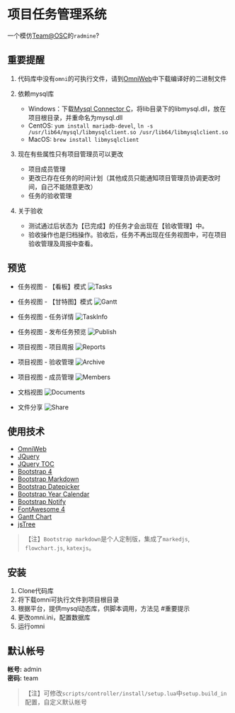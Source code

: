 # 项目任务管理系统

一个模仿[Team@OSC](https://team.oschina.net)的`radmine`?

## 重要提醒

1. 代码库中没有`omni`的可执行文件，请到[OmniWeb](https://gitee.com/love_linger/OmniWeb.git)中下载编译好的二进制文件

2. 依赖mysql库  

    * Windows：下载[Mysql Connector C](http://iso.mirrors.ustc.edu.cn/mysql-ftp/Downloads/Connector-C/mysql-connector-c-6.1.11-winx64.zip)，将lib目录下的libmysql.dll，放在项目根目录，并重命名为mysql.dll
    * CentOS: `yum install mariadb-devel`, `ln -s /usr/lib64/mysql/libmysqlclient.so /usr/lib64/libmysqlclient.so`
    * MacOS: `brew install libmysqlclient`

2. 现在有些属性只有项目管理员可以更改

    * 项目成员管理
    * 更改已存在任务的时间计划（其他成员只能通知项目管理员协调更改时间，自己不能随意更改）
    * 任务的验收管理

3. 关于验收

    * 测试通过后状态为【已完成】的任务才会出现在【验收管理】中。
    * 验收操作也是归档操作。验收后，任务不再出现在任务视图中，可在项目验收管理及周报中查看。 

## 预览

* 任务视图 - 【看板】模式
![Tasks](/preview/preview.png)

* 任务视图 - 【甘特图】模式
![Gantt](/preview/gantt.png)

* 任务视图 - 任务详情
![TaskInfo](/preview/task.png)

* 任务视图 - 发布任务预览
![Publish](/preview/publish.png)

* 项目视图 - 项目周报
![Reports](/preview/reports.png)

* 项目视图 - 验收管理
![Archive](/preview/archive.png)

* 项目视图 - 成员管理
![Members](/preview/members.png)

* 文档视图
![Documents](/preview/documents.png)

* 文件分享
![Share](/preview/share.png)

## 使用技术

* [OmniWeb](https://gitee.com/love_linger/OmniWeb.git)
* [JQuery](https://jquery.com)
* [JQuery TOC](http://github.com/ndabas/toc)
* [Bootstrap 4](http://getbootstrap.com/)
* [Bootstrap Markdown](https://github.com/toopay/bootstrap-markdown)
* [Bootstrap Datepicker](https://github.com/uxsolutions/bootstrap-datepicker)
* [Bootstrap Year Calendar](https://github.com/Paul-DS/bootstrap-year-calendar)
* [Bootstrap Notify](https://github.com/mouse0270/bootstrap-notify)
* [FontAwesome 4](http://www.fontawesome.com.cn/)
* [Gantt Chart](https://github.com/982964399/jQuery-ganttView)
* [jsTree](https://www.jstree.com)

> 【注】`Bootstrap markdown`是个人定制版，集成了`markedjs`, `flowchart.js`, `katexjs`。

## 安装

1. Clone代码库
2. 将下载omni可执行文件到项目根目录
3. 根据平台，提供mysql动态库，供脚本调用，方法见 #重要提示
4. 更改omni.ini，配置数据库
5. 运行omni

## 默认帐号

**帐号:** admin  
**密码:** team

>【注】可修改`scripts/controller/install/setup.lua`中`setup.build_in`配置，自定义默认帐号